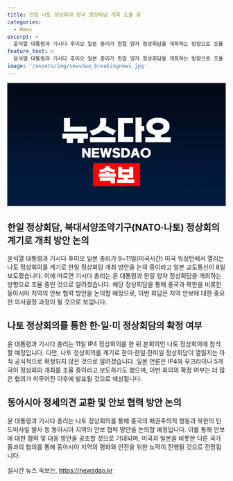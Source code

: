 ```yaml
---
title: 한일 나토 정상회의 양국 정상회담 개최 조율 중
categories:
  - News
excerpt: >
  윤석열 대통령과 기시다 후미오 일본 총리가 한일 양자 정상회담을 개최하는 방향으로 조율 중이며, 나토 정상회의를 계기로 동아시아 정세 관련 의견을 교환하고 안보 협력 방안을 논의할 예정이다. 중국의 패권주의적 행동과 북한의 탄도미사일 발사에 대응하기 위한 논의가 예상되고, 미국과의 한미·한일·한미일 정상회담 여부는 미정이지만 관심이 집중되고 있다.
feature_text: >
  윤석열 대통령과 기시다 후미오 일본 총리가 한일 양자 정상회담을 개최하는 방향으로 조율 중이며, 나토 정상회의를 계기로 동아시아 정세 관련 의견을 교환하고 안보 협력 방안을 논의할 예정이다. 중국의 패권주의적 행동과 북한의 탄도미사일 발사에 대응하기 위한 논의가 예상되고, 미국과의 한미·한일·한미일 정상회담 여부는 미정이지만 관심이 집중되고 있다.
image: '/assets/img/newsdao_breakingnews.jpg'
---
```


<p><img src="/assets/img/newsdao_breakingnews.jpg" alt="pcversion 속보" /></p>

<h2 data-ke-size="size26">한일 정상회담, 북대서양조약기구(NATO·나토) 정상회의 계기로 개최 방안 논의</h2>

<p data-ke-size="size16">윤석열 대통령과 기시다 후미오 일본 총리가 9~11일(미국시간) 미국 워싱턴에서 열리는 나토 정상회의를 계기로 한일 정상회담 개최 방안을 논의 중이라고 일본 교도통신이 8일 보도했습니다. 이에 따르면 기시다 총리는 윤 대통령과 한일 양자 정상회담을 개최하는 방향으로 조율 중인 것으로 알려졌습니다. 해당 정상회담을 통해 중국과 북한을 비롯한 동아시아 지역의 안보 협력 방안을 논의할 예정으로, 이번 회담은 지역 안보에 대한 중요한 의사결정 과정이 될 것으로 보입니다.</p>

<h2 data-ke-size="size26">나토 정상회의를 통한 한·일·미 정상회담의 확정 여부</h2>

<p data-ke-size="size16">윤 대통령과 기시다 총리는 11일 IP4 정상회의를 한 뒤 본회의인 나토 정상회의에 참석할 예정입니다. 다만, 나토 정상회의를 계기로 한미·한일·한미일 정상회담이 열릴지는 아직 공식적으로 확정되지 않은 것으로 알려졌습니다. 일본 언론은 IP4와 우크라이나 5개국이 정상회의 개최를 조율 중이라고 보도하기도 했으며, 이번 회의의 확정 여부는 더 많은 협의가 이루어진 이후에 발표될 것으로 예상됩니다.</p>

<h2 data-ke-size="size26">동아시아 정세의견 교환 및 안보 협력 방안 논의</h2>

<p data-ke-size="size16">윤 대통령과 기시다 총리는 나토 정상회의를 통해 중국의 패권주의적 행동과 북한의 탄도미사일 발사 등 동아시아 지역의 안보 협력 방안을 논의할 예정입니다. 이를 통해 안보에 대한 협력 및 대응 방안을 공조할 것으로 기대되며, 미국과 일본을 비롯한 다른 국가들과의 협의를 통해 동아시아 지역의 평화와 안전을 위한 노력이 진행될 것으로 전망됩니다.</p>
실시간 뉴스 속보는, <a href="https://newsdao.kr" rel="dofollow">https://newsdao.kr</a>


